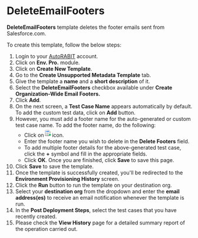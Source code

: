 # DeleteEmailFooters

**DeleteEmailFooters** template deletes the footer emails sent from Salesforce.com.

To create this template, follow the below steps:

1. Login to your [AutoRABIT](https://www.autorabit.com/) account.
2. Click on **Env. Pro.** module.
3. Click on **Create New Template**.
4. Go to the **Create Unsupported Metadata Template** tab.
5. Give the template a **name** and a **short description** of it.
6. Select the **DeleteEmailFooters** checkbox available under **Create Organization-Wide Email Footers.**
7. Click **Add**.
8. On the next screen, a **Test Case Name** appears automatically by default. To add the custom test data, click on **Add** button.&#x20;
9. However, you must add a footer name for the auto-generated or custom test case name. To add the footer name, do the following:
   * Click on![](<../../../../../../.gitbook/assets/image (50).png>)icon.
   * Enter the footer name you wish to delete in the **Delete Footers** field.
   * To add multiple footer details for the above-generated test case, click the **+** symbol and fill in the appropriate fields.
   * Click **OK**. Once you are finished, click **Save** to save this page.
10. Click **Save** to save the template.
11. Once the template is successfully created, you'll be redirected to the **Environment Provisioning History** screen.
12. Click the **Run** button to run the template on your destination org.
13. Select your **destination org** from the dropdown and enter the **email address(es)** to receive an email notification whenever the template is run.
14. In the **Post Deployment Steps**, select the test cases that you have recently created.&#x20;
15. Please check the **View History** page for a detailed summary report of the operation carried out.
